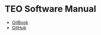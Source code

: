 # TEO Software Manual

- [GitBook](https://www.gitbook.com/book/robotislab-uc3m/teo-software-manual)
- [GitHub](https://github.com/robotislab-uc3m/teo-software-manual)

